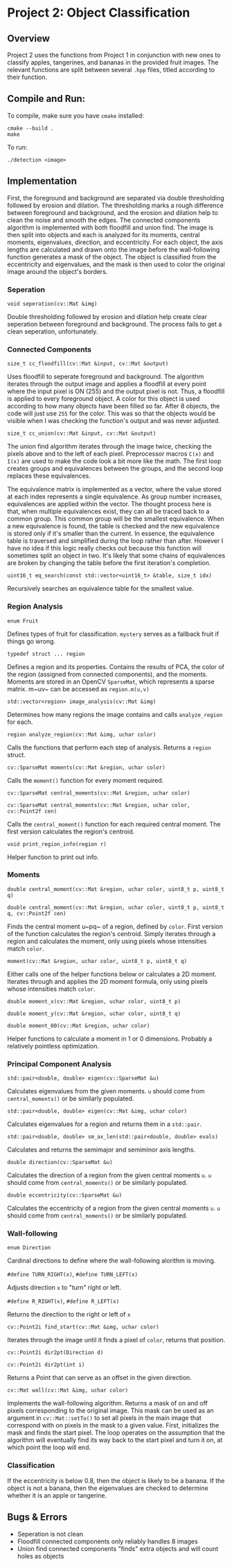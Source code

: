 # Project 2: Object Classification

## Overview
Project 2 uses the functions from Project 1 in conjunction with new ones to classify apples, tangerines, and bananas in the provided fruit images.
The relevant functions are split between several `.hpp` files, titled according to their function.

## Compile and Run:
To compile, make sure you have `cmake` installed:
```
cmake --build .
make
```
To run:
```
./detection <image>
```

## Implementation
First, the foreground and background are separated via double thresholding followed by erosion and dilation.
The thresholding marks a rough difference between foreground and background, and the erosion and dilation help to clean the noise and smooth the edges.
The connected components algorithm is implemented with both floodfill and union find.
The image is then split into objects and each is analyzed for its moments, central moments, eigenvalues, direction, and eccentricity.
For each object, the axis lengths are calculated and drawn onto the image before the wall-following function generates a mask of the object.
The object is classified from the eccentricity and eigenvalues, and the mask is then used to color the original image around the object's borders.

### Seperation
`void seperation(cv::Mat &img)`

Double thresholding followed by erosion and dilation help create clear seperation between foreground and background.
The process fails to get a clean seperation, unfortunately.

### Connected Components
`size_t cc_floodfill(cv::Mat &input, cv::Mat &output)`

Uses floodfill to seperate foreground and background.
The algorithm iterates through the output image and applies a floodfill at every point where the input pixel is ON (255) and the output pixel is not.
Thus, a floodfill is applied to every foreground object.
A color for this object is used according to how many objects have been filled so far.
After 8 objects, the code will just use `255` for the color.
This was so that the objects would be visible when I was checking the function's output and was never adjusted.

`size_t cc_union(cv::Mat &input, cv::Mat &output)`

The union find algorithm iterates through the image twice, checking the pixels above and to the left of each pixel.
Preprocessor macros `C(x)` and `I(x)` are used to make the code look a bit more like the math.
The first loop creates groups and equivalences between the groups, and the second loop replaces these equivalences.

The equivalence matrix is implemented as a vector, where the value stored at each index represents a single equivalence.
As group number increases, equivalences are applied within the vector.
The thought process here is that, when multiple equivalences exist, they can all be traced back to a common group.
This common group will be the smallest equivalence.
When a new equivalence is found, the table is checked and the new equivalence is stored only if it's smaller than the current.
In essence, the equivalence table is traversed and simplified during the loop rather than after.
However I have no idea if this logic really checks out because this function will sometimes split an object in two.
It's likely that some chains of equivalences are broken by changing the table before the first iteration's completion.

`uint16_t eq_search(const std::vector<uint16_t> &table, size_t idx)`

Recursively searches an equivalence table for the smallest value.

### Region Analysis
`enum Fruit`

Defines types of fruit for classification.
`mystery` serves as a fallback fruit if things go wrong.

`typedef struct ... region`

Defines a region and its properties.
Contains the results of PCA, the color of the region (assigned from connected components), and the moments.
Moments are stored in an OpenCV `SparseMat`, which represents a sparse matrix.
m~uv~ can be accessed as `region.m(u,v)`

`std::vector<region> image_analysis(cv::Mat &img)`

Determines how many regions the image contains and calls `analyze_region` for each.

`region analyze_region(cv::Mat &img, uchar color)`

Calls the functions that perform each step of analysis.
Returns a `region` struct.

`cv::SparseMat moments(cv::Mat &region, uchar color)`

Calls the `moment()` function for every moment required.

`cv::SparseMat central_moments(cv::Mat &region, uchar color)`

`cv::SparseMat central_moments(cv::Mat &region, uchar color, cv::Point2f cen)`

Calls the `central_moment()` function for each required central moment.
The first version calculates the region's centroid.

`void print_region_info(region r)`

Helper function to print out info.

### Moments
`double central_moment(cv::Mat &region, uchar color, uint8_t p, uint8_t q)`

`double central_moment(cv::Mat &region, uchar color, uint8_t p, uint8_t q, cv::Point2f cen)`

Finds the central moment u~pq~ of a region, defined by `color`.
First version of the function calculates the region's centroid.
Simply iterates through a region and calculates the moment, only using pixels whose intensities match `color`.

`moment(cv::Mat &region, uchar color, uint8_t p, uint8_t q)`

Either calls one of the helper functions below or calculates a 2D moment.
Iterates through and applies the 2D moment formula, only using pixels whose intensities match `color`.

`double moment_x(cv::Mat &region, uchar color, uint8_t p)`

`double moment_y(cv::Mat &region, uchar color, uint8_t q)`

`double moment_00(cv::Mat &region, uchar color)`

Helper functions to calculate a moment in 1 or 0 dimensions.
Probably a relatively pointless optimization.

### Principal Component Analysis
`std::pair<double, double> eigen(cv::SparseMat &u)`

Calculates eigenvalues from the given moments.
`u` should come from `central_moments()` or be similarly populated.

`std::pair<double, double> eigen(cv::Mat &img, uchar color)`

Calculates eigenvalues for a region and returns them in a `std::pair`.

`std::pair<double, double> sm_ax_len(std::pair<double, double> evals)`

Calculates and returns the semimajor and semiminor axis lengths.

`double direction(cv::SparseMat &u)`

Calculates the direction of a region from the given central moments `u`.
`u` should come from `central_moments()` or be similarly populated.

`double eccentricity(cv::SparseMat &u)`

Calculates the eccentricity of a region from the given central moments `u`.
`u` should come from `central_moments()` or be similarly populated.

### Wall-following
`enum Direction`

Cardinal directions to define where the wall-following alorithm is moving.

`#define TURN_RIGHT(x)`, `#define TURN_LEFT(x)`

Adjusts direction `x` to "turn" right or left.

`#define R_RIGHT(x)`, `#define R_LEFT(x)`

Returns the direction to the right or left of `x`

`cv::Point2i find_start(cv::Mat &img, uchar color)`

Iterates through the image until it finds a pixel of `color`, returns that position.

`cv::Point2i dir2pt(Direction d)`

`cv::Point2i dir2pt(int i)`

Returns a Point that can serve as an offset in the given direction.

`cv::Mat wall(cv::Mat &img, uchar color)`

Implements the wall-following algorithm.
Returns a mask of on and off pixels corresponding to the original image.
This mask can be used as an argument in `cv::Mat::setTo()` to set all pixels in the main image that correspond with on pixels in the mask to a given value.
First, initializes the mask and finds the start pixel.
The loop operates on the assumption that the algorithm will eventually find its way back to the start pixel and turn it on, at which point the loop will end.

### Classification
If the eccentricity is below 0.8, then the object is likely to be a banana.
If the object is not a banana, then the eigenvalues are checked to determine whether it is an apple or tangerine.

## Bugs & Errors
- Seperation is not clean
- Floodfill connected components only reliably handles 8 images
- Union find connected components "finds" extra objects and will count holes as objects